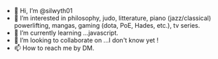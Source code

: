 - 👋 Hi, I’m @silwyth01
- 👀 I’m interested in philosophy, judo, litterature, piano (jazz/classical) powerlifting, mangas, gaming (dota, PoE, Hades, etc.), tv series.
- 🌱 I’m currently learning ...javascript.
- 💞️ I’m looking to collaborate on ...I don't know yet !
- 📫 How to reach me by DM.


